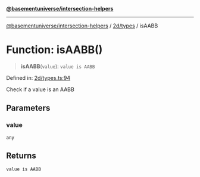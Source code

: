 [**@basementuniverse/intersection-helpers**](../../../README.md)

***

[@basementuniverse/intersection-helpers](../../../README.md) / [2d/types](../README.md) / isAABB

# Function: isAABB()

> **isAABB**(`value`): `value is AABB`

Defined in: [2d/types.ts:94](https://github.com/basementuniverse/intersection-helpers/blob/ede9ecb18a1386abf90747a70ee9f16c34ce6207/src/2d/types.ts#L94)

Check if a value is an AABB

## Parameters

### value

`any`

## Returns

`value is AABB`
